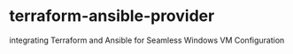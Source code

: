 # terraform-ansible-provider
integrating Terraform and Ansible for Seamless Windows VM Configuration
